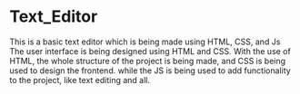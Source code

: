 # Text_Editor
This is a basic text editor which is being made using 
HTML, CSS, and Js
The user interface is being designed using HTML and CSS.
With the use of HTML, the whole structure of the project is being made, and CSS is being used to design the frontend.
while the JS is being used to add functionality to the project, like text editing and all.
